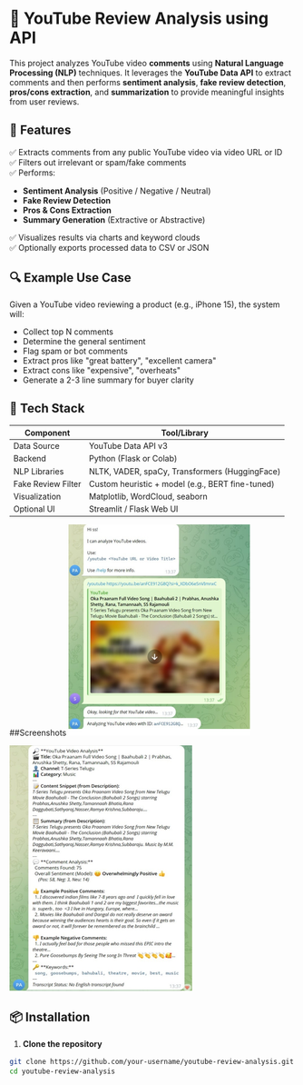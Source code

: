 # 🎥 YouTube Review Analysis using API

This project analyzes YouTube video **comments** using **Natural Language Processing (NLP)** techniques. It leverages the **YouTube Data API** to extract comments and then performs **sentiment analysis**, **fake review detection**, **pros/cons extraction**, and **summarization** to provide meaningful insights from user reviews.



## 🚀 Features

✅ Extracts comments from any public YouTube video via video URL or ID  
✅ Filters out irrelevant or spam/fake comments  
✅ Performs:
- **Sentiment Analysis** (Positive / Negative / Neutral)
- **Fake Review Detection**
- **Pros & Cons Extraction**
- **Summary Generation** (Extractive or Abstractive)

✅ Visualizes results via charts and keyword clouds  
✅ Optionally exports processed data to CSV or JSON  



## 🔍 Example Use Case

Given a YouTube video reviewing a product (e.g., iPhone 15), the system will:
- Collect top N comments
- Determine the general sentiment
- Flag spam or bot comments
- Extract pros like "great battery", "excellent camera"
- Extract cons like "expensive", "overheats"
- Generate a 2-3 line summary for buyer clarity



## 🧰 Tech Stack

| Component            | Tool/Library                         |
|----------------------|--------------------------------------|
| Data Source          | YouTube Data API v3                  |
| Backend              | Python (Flask or Colab)              |
| NLP Libraries        | NLTK, VADER, spaCy, Transformers (HuggingFace) |
| Fake Review Filter   | Custom heuristic + model (e.g., BERT fine-tuned) |
| Visualization        | Matplotlib, WordCloud, seaborn       |
| Optional UI          | Streamlit / Flask Web UI             |

##Screenshots
![Telegram bot image1](bot1.png)

![Telegram bot image2](bot2.png)


## 📦 Installation

1. **Clone the repository**
```bash
git clone https://github.com/your-username/youtube-review-analysis.git
cd youtube-review-analysis
